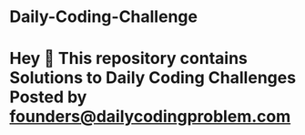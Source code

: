 # Daily-Coding-Challenge

# Hey :wave: This repository contains Solutions to Daily Coding Challenges Posted by founders@dailycodingproblem.com

